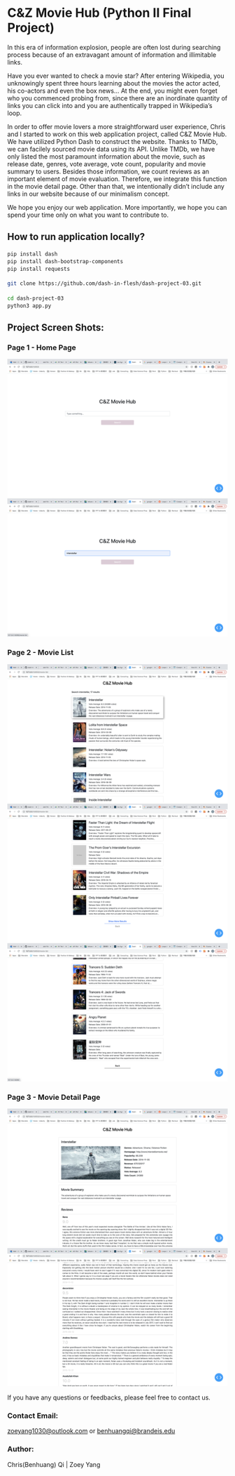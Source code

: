 # C&Z Movie Hub (Python II Final Project)

In this era of information explosion, people are often lost during searching process because of an extravagant amount of information and illimitable links. 

Have you ever wanted to check a movie star? After entering Wikipedia, you unknowingly spent three hours learning about the movies the actor acted, his co-actors and even the box news… At the end, you might even forget who you commenced probing from, since there are an inordinate quantity of links you can click into and you are authentically trapped in Wikipedia’s loop.

In order to offer movie lovers a more straightforward user experience, Chris and I started to work on this web application project, called C&Z Movie Hub. We have utilized Python Dash to construct the website. Thanks to TMDb, we can facilely sourced movie data using its API. Unlike TMDb, we have only listed the most paramount information about the movie, such as release date, genres, vote average, vote count, popularity and movie summary to users. Besides those information, we count reviews as an important element of movie evaluation. Therefore, we integrate this function in the movie detail page. Other than that, we intentionally didn’t include any links in our website because of our minimalism concept. 

We hope you enjoy our web application. More importantly, we hope you can spend your time only on what you want to contribute to.

## How to run application locally?
```bash
pip install dash
pip install dash-bootstrap-components
pip install requests

git clone https://github.com/dash-in-flesh/dash-project-03.git

cd dash-project-03
python3 app.py
```

## Project Screen Shots:
### Page 1 - Home Page
![page1-1](misc/page1-1.png)
![page1-2](misc/page1-2.png)

### Page 2 - Movie List
![page2-1](misc/page2-1.png)
![page2-2-show-more](misc/page2-2-show-more.png)
![page2-3](misc/page2-3.png)

### Page 3 - Movie Detail Page
![page3-1](misc/page3-1.png)
![page3-2](misc/page3-2.png)

If you have any questions or feedbacks, please feel free to contact us. 

### Contact Email:
zoeyang1030@outlook.com or benhuangqi@brandeis.edu
### Author: 
Chris(Benhuang) Qi | Zoey Yang
